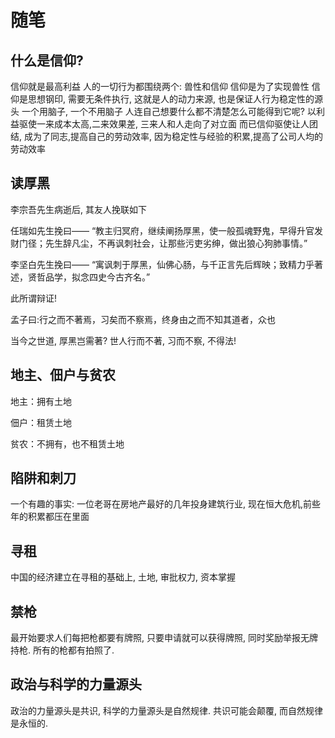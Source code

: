 # 随笔

## 什么是信仰?

信仰就是最高利益
人的一切行为都围绕两个: 兽性和信仰
信仰是为了实现兽性
信仰是思想钢印, 需要无条件执行, 这就是人的动力来源, 也是保证人行为稳定性的源头
一个用脑子, 一个不用脑子
人连自己想要什么都不清楚怎么可能得到它呢?
以利益驱使一来成本太高,二来效果差, 三来人和人走向了对立面
而已信仰驱使让人团结, 成为了同志,提高自己的劳动效率, 因为稳定性与经验的积累,提高了公司人均的劳动效率

## 读厚黑

李宗吾先生病逝后, 其友人挽联如下

任瑞如先生挽曰——
“教主归冥府，继续阐扬厚黑，使一般孤魂野鬼，早得升官发财门径；先生辞凡尘，不再讽刺社会，让那些污吏劣绅，做出狼心狗肺事情。”

李坚白先生挽曰——
“寓讽刺于厚黑，仙佛心肠，与千正言先后辉映；致精力乎著述，贤哲品学，拟念四史今古齐名。”

此所谓辩证!

孟子曰:行之而不著焉，习矣而不察焉，终身由之而不知其道者，众也

当今之世道, 厚黑岂需著? 世人行而不著, 习而不察, 不得法!

## 地主、佃户与贫农

地主：拥有土地

佃户：租赁土地

贫农：不拥有，也不租赁土地

## 陷阱和刺刀

一个有趣的事实: 一位老哥在房地产最好的几年投身建筑行业, 现在恒大危机,前些年的积累都压在里面

## 寻租

中国的经济建立在寻租的基础上, 土地, 审批权力, 资本掌握

## 禁枪

最开始要求人们每把枪都要有牌照, 只要申请就可以获得牌照, 同时奖励举报无牌持枪. 所有的枪都有拍照了. 

## 政治与科学的力量源头

政治的力量源头是共识, 科学的力量源头是自然规律. 共识可能会颠覆, 而自然规律是永恒的.
